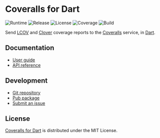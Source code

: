 # Coveralls for Dart
![Runtime](https://img.shields.io/badge/dart-%3E%3D2.8-brightgreen.svg) ![Release](https://img.shields.io/pub/v/coveralls.svg) ![License](https://img.shields.io/badge/license-MIT-blue.svg) ![Coverage](https://coveralls.io/repos/github/cedx/coveralls.dart/badge.svg) ![Build](https://github.com/cedx/coveralls.dart/workflows/build/badge.svg)

Send [LCOV](http://ltp.sourceforge.net/coverage/lcov.php) and [Clover](https://www.atlassian.com/software/clover) coverage reports to the [Coveralls](https://coveralls.io) service, in [Dart](https://dart.dev).

## Documentation
- [User guide](https://docs.belin.io/coveralls.dart)
- [API reference](https://api.belin.io/coveralls.dart)

## Development
- [Git repository](https://git.belin.io/cedx/coveralls.dart)
- [Pub package](https://pub.dev/packages/coveralls)
- [Submit an issue](https://git.belin.io/cedx/coveralls.dart/issues)

## License
[Coveralls for Dart](https://docs.belin.io/coveralls.dart) is distributed under the MIT License.
